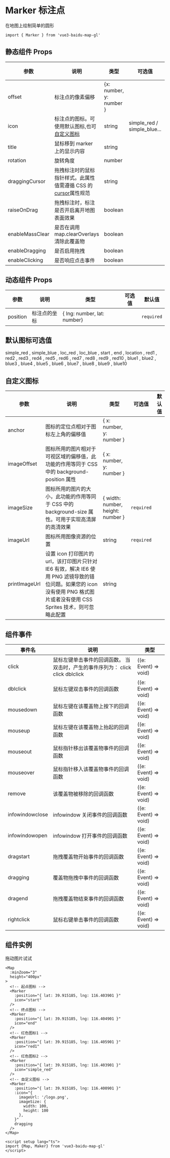 # Marker 标注点

在地图上绘制简单的圆形

```ts:no-line-numbers
import { Marker } from 'vue3-baidu-map-gl'
```

## 静态组件 Props

| 参数            | 说明                                                                                                                     | 类型                        | 可选值                      | 默认值     |
| --------------- | ------------------------------------------------------------------------------------------------------------------------ | --------------------------- | --------------------------- | ---------- |
| offset          | 标注点的像素偏移                                                                                                         | {x: number, y: number }     |                             |            |
| icon            | 标注点的图标。可使用默认图标,也可[自定义图标](#自定义图标)                                                               | string                      | simple_red / simple_blue... |            |
| title           | 鼠标移到 marker 上的显示内容                                                                                             | string                      |                             |            |
| rotation        | 旋转角度                                                                                                                 | number                      |                             |            |
| draggingCursor  | 拖拽标注时的鼠标指针样式。此属性值需遵循 CSS 的[cursor](https://developer.mozilla.org/en-US/docs/Web/CSS/cursor)属性规范 | string                      |                             |            |
| raiseOnDrag     | 拖拽标注时，标注是否开启离开地图表面效果                                                                                 | boolean                     |                             | false      |
| enableMassClear | 是否在调用 map.clearOverlays 清除此覆盖物                                                                                | boolean                     |                             | true       |
| enableDragging  | 是否启用拖拽                                                                                                             | boolean                     |                             | true       |
| enableClicking  | 是否响应点击事件                                                                                                         | boolean                     |                             | true       |

## 动态组件 Props

| 参数            | 说明                                                                                                                     | 类型                        | 可选值                      | 默认值     |
| --------------- | ------------------------------------------------------------------------------------------------------------------------ | --------------------------- | --------------------------- | ---------- |
| position        | 标注点的坐标                                                                                                             | { lng: number, lat: number} |                             | `required` |
## 默认图标可选值

simple_red , simple_blue , loc_red , loc_blue , start , end , location , red1 , red2 , red3 , red4 , red5 , red6 , red7 , red8 , red9 , red10 , blue1 , blue2 , blue3 , blue4 , blue5 , blue6 , blue7 , blue8 , blue9 , blue10

## 自定义图标

| 参数          | 说明                                                                                                                                                                        | 类型                              | 可选值     | 默认值 |
| ------------- | --------------------------------------------------------------------------------------------------------------------------------------------------------------------------- | --------------------------------- | ---------- | ------ |
| anchor        | 图标的定位点相对于图标左上角的偏移值                                                                                                                                        | { x: number, y: number }          |            |        |
| imageOffset   | 图标所用的图片相对于可视区域的偏移值，此功能的作用等同于 CSS 中的 background-position 属性                                                                                  | { x: number, y: number }          |            |        |
| imageSize     | 图标所用的图片的大小，此功能的作用等同于 CSS 中的 background-size 属性。可用于实现高清屏的高清效果                                                                          | { width: number, height: number } | `required` |        |
| imageUrl      | 图标所用图像资源的位置                                                                                                                                                      | string                            | `required` |        |
| printImageUrl | 设置 icon 打印图片的 url，该打印图片只针对 IE6 有效，解决 IE6 使用 PNG 滤镜导致的错位问题。如果您的 icon 没有使用 PNG 格式图片或者没有使用 CSS Sprites 技术，则可忽略此配置 | string                            |            |        |

## 组件事件

| 事件名          | 说明                                                                           | 类型                 |
| --------------- | ------------------------------------------------------------------------------ | -------------------- |
| click           | 鼠标左键单击事件的回调函数。 当双击时，产生的事件序列为： click click dblclick | ((e: Event) => void) |
| dblclick        | 鼠标左键双击事件的回调函数                                                     | ((e: Event) => void) |
| mousedown       | 鼠标左键在该覆盖物上按下的回调函数                                             | ((e: Event) => void) |
| mouseup         | 鼠标左键在该覆盖物上抬起的回调函数                                             | ((e: Event) => void) |
| mouseout        | 鼠标指针移出该覆盖物事件的回调函数                                             | ((e: Event) => void) |
| mouseover       | 鼠标指针移入该覆盖物事件的回调函数                                             | ((e: Event) => void) |
| remove          | 该覆盖物被移除的回调函数                                                       | ((e: Event) => void) |
| infowindowclose | infowindow 关闭事件的回调函数                                                  | ((e: Event) => void) |
| infowindowopen  | infowindow 打开事件的回调函数                                                  | ((e: Event) => void) |
| dragstart       | 拖拽覆盖物开始事件的回调函数                                                   | ((e: Event) => void) |
| dragging        | 覆盖物拖拽中事件的回调函数                                                     | ((e: Event) => void) |
| dragend         | 拖拽覆盖物结束事件的回调函数                                                   | ((e: Event) => void) |
| rightclick      | 鼠标右键单击事件的回调函数                                                     | ((e: Event) => void) |

## 组件实例

<div>
<Map
  :ak="'4stE857hYPHbEmgKhLiTAa0QbCIULHpm'"
  :minZoom="3"
  height="400px"
>
  <Marker
    :position="{ lat: 39.915185, lng: 116.403901 }"
    icon="start"
  />
  <Marker
    :position="{ lat: 39.915185, lng: 116.404901 }"
    icon="end"
  />
  <Marker
    :position="{ lat: 39.915185, lng: 116.405901 }"
    icon="red1"
  />
  <Marker
    :position="{ lat: 39.915185, lng: 116.406901 }"
    icon="simple_red"
  />
  <Marker
			:position="{ lat: 39.915185, lng: 116.400901 }"
			:icon="{
        imageUrl: '/logo.png',
        imageSize: {
          width: 100,
          height: 100
        },
      }"
			dragging
		/>
</Map>
</div>

拖动图片试试

```vue:no-line-numbers
<Map
  :minZoom="3"
  height="400px"
>
  <!-- 起点图标 -->
  <Marker
    :position="{ lat: 39.915185, lng: 116.403901 }"
    icon="start"
  />
  <!-- 终点图标 -->
  <Marker
    :position="{ lat: 39.915185, lng: 116.404901 }"
    icon="end"
  />
  <!-- 红色图标1 -->
  <Marker
    :position="{ lat: 39.915185, lng: 116.405901 }"
    icon="red1"
  />
  <!-- 红色图标2 -->
  <Marker
    :position="{ lat: 39.915185, lng: 116.403901 }"
    icon="simple_red"
  />
  <!-- 自定义图标 -->
  <Marker
    :position="{ lat: 39.915185, lng: 116.400901 }"
    :icon="{
      imageUrl: '/logo.png',
      imageSize: {
        width: 100,
        height: 100
      },
    }"
    dragging
  />
</Map>

<script setup lang="ts">
import {Map, Maker} from 'vue3-baidu-map-gl'
</script>
```
